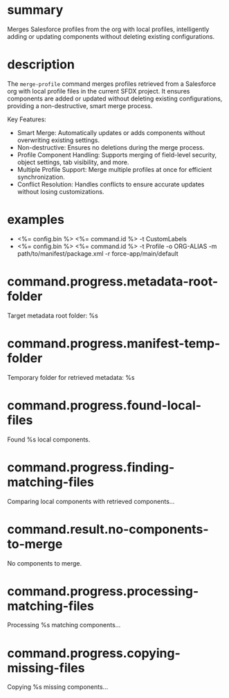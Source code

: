 # summary

Merges Salesforce profiles from the org with local profiles, intelligently adding or updating components without deleting existing configurations.

# description

The `merge-profile` command merges profiles retrieved from a Salesforce org with local profile files in the current SFDX project. It ensures components are added or updated without deleting existing configurations, providing a non-destructive, smart merge process.

Key Features:

- Smart Merge: Automatically updates or adds components without overwriting existing settings.
- Non-destructive: Ensures no deletions during the merge process.
- Profile Component Handling: Supports merging of field-level security, object settings, tab visibility, and more.
- Multiple Profile Support: Merge multiple profiles at once for efficient synchronization.
- Conflict Resolution: Handles conflicts to ensure accurate updates without losing customizations.

# examples

- <%= config.bin %> <%= command.id %> -t CustomLabels
- <%= config.bin %> <%= command.id %> -t Profile -o ORG-ALIAS -m path/to/manifest/package.xml -r force-app/main/default

# command.progress.metadata-root-folder

Target metadata root folder: %s

# command.progress.manifest-temp-folder

Temporary folder for retrieved metadata: %s

# command.progress.found-local-files

Found %s local components.

# command.progress.finding-matching-files

Comparing local components with retrieved components...

# command.result.no-components-to-merge

No components to merge.

# command.progress.processing-matching-files

Processing %s matching components...

# command.progress.copying-missing-files

Copying %s missing components...
